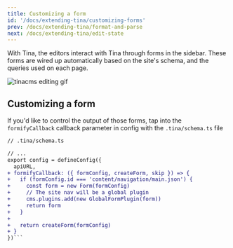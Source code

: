 ```yaml
---
title: Customizing a form
id: '/docs/extending-tina/customizing-forms'
prev: /docs/extending-tina/format-and-parse
next: /docs/extending-tina/edit-state
---
```


With Tina, the editors interact with Tina through forms in the sidebar. These forms are wired up automatically based on the site's schema, and the queries used on each page.

![tinacms editing gif](/gif/tina-nextjs.gif)

## Customizing a form

If you'd like to control the output of those forms, tap into the `formifyCallback` callback parameter in config with the `.tina/schema.ts` file

```diff
// .tina/schema.ts

// ...
export config = defineConfig({
  apiURL,
+ formifyCallback: ({ formConfig, createForm, skip }) => {
+   if (formConfig.id === 'content/navigation/main.json') {
+     const form = new Form(formConfig)
+     // The site nav will be a global plugin
+     cms.plugins.add(new GlobalFormPlugin(form))
+     return form
+   }
+
+   return createForm(formConfig)
+ }
})```
